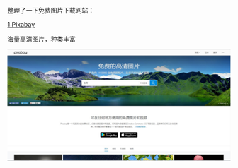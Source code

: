 整理了一下免费图片下载网站：

<a href="https://pixabay.com/" target="_blank">1.Pixabay</a>
<p>海量高清图片，种类丰富</p>

<img src="https://github.com/Eaaon/Picture-material-net/blob/master/images/pixabay.JPG" width="880px" title="1.png"  alt=""/>


